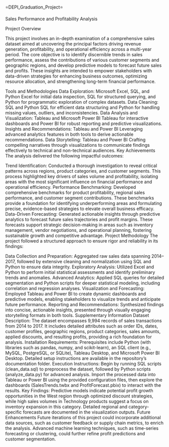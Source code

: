 ⭐DEPI_Graduation_Project⭐

Sales Performance and Profitability Analysis

Project Overview

This project involves an in-depth examination of a comprehensive sales dataset aimed at uncovering the principal factors driving revenue generation, profitability, and operational efficiency across a multi-year period. The core objective is to identify discernible trends in sales performance, assess the contributions of various customer segments and geographic regions, and develop predictive models to forecast future sales and profits. These insights are intended to empower stakeholders with data-driven strategies for enhancing business outcomes, optimizing resource allocation, and strengthening long-term financial performance.

Tools and Methodologies
Data Exploration: Microsoft Excel, SQL, and Python
Excel for initial data inspection, SQL for structured querying, and Python for programmatic exploration of complex datasets.
Data Cleaning: SQL and Python
SQL for efficient data structuring and Python for handling missing values, outliers, and inconsistencies.
Data Analysis and Visualization: Tableau and Microsoft Power BI
Tableau for interactive dashboards and Power BI for robust reporting and predictive visualizations.
Insights and Recommendations: Tableau and Power BI
Leveraging advanced analytics features in both tools to derive actionable recommendations.
Data Storytelling: Tableau and Power BI
Crafting compelling narratives through visualizations to communicate findings effectively to technical and non-technical audiences.
Key Achievements
The analysis delivered the following impactful outcomes:

Trend Identification:
Conducted a thorough investigation to reveal critical patterns across regions, product categories, and customer segments. This process highlighted key drivers of sales volume and profitability, isolating areas with the most significant influence on financial performance and operational efficiency.
Performance Benchmarking:
Developed comprehensive benchmarks for product profitability, regional sales performance, and customer segment contributions. These benchmarks provide a foundation for identifying underperforming areas and formulating precise, evidence-based strategies to elevate overall business efficacy.
Data-Driven Forecasting:
Generated actionable insights through predictive analytics to forecast future sales trajectories and profit margins. These forecasts support strategic decision-making in areas such as inventory management, vendor negotiations, and operational planning, fostering sustainable growth and competitive advantage.
Project Methodology
The project followed a structured approach to ensure rigor and reliability in its findings:

Data Collection and Preparation: Aggregated raw sales data spanning 2014–2017, followed by extensive cleaning and normalization using SQL and Python to ensure data integrity.
Exploratory Analysis: Utilized Excel and Python to perform initial statistical assessments and identify preliminary trends and anomalies.
Advanced Analytics: Applied SQL queries for detailed segmentation and Python scripts for deeper statistical modeling, including correlation and regression analyses.
Visualization and Forecasting: Employed Tableau and Power BI to create dynamic dashboards and predictive models, enabling stakeholders to visualize trends and anticipate future performance.
Reporting and Recommendations: Synthesized findings into concise, actionable insights, presented through visually engaging storytelling formats in both tools.
Supplementary Information
Dataset Description:
The dataset encompasses 9,994 records of sales transactions from 2014 to 2017. It includes detailed attributes such as order IDs, dates, customer profiles, geographic regions, product categories, sales amounts, applied discounts, and resulting profits, providing a rich foundation for analysis.
Installation Requirements:
Prerequisites include Python (with libraries such as pandas, numpy, and scikit-learn), an SQL client (e.g., MySQL, PostgreSQL, or SQLite), Tableau Desktop, and Microsoft Power BI Desktop. Detailed setup instructions are available in the repository’s documentation folder.
Execution Instructions:
Begin by running SQL scripts (clean_data.sql) to preprocess the dataset, followed by Python scripts (analyze_data.py) for advanced analysis. Import the processed data into Tableau or Power BI using the provided configuration files, then explore the dashboards (SalesTrends.twbx and ProfitForecast.pbix) to interact with the results.
Key Findings:
Predictive models indicate potential profit growth opportunities in the West region through optimized discount strategies, while high sales volumes in Technology products suggest a focus on inventory expansion in this category. Detailed regional and category-specific forecasts are documented in the visualization outputs.
Future Enhancements
Future iterations of this project could incorporate additional data sources, such as customer feedback or supply chain metrics, to enrich the analysis. Advanced machine learning techniques, such as time-series forecasting or clustering, could further refine profit predictions and customer segmentation.
